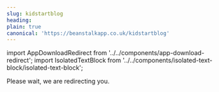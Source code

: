 ```yaml
---
slug: kidstartblog
heading: 
plain: true
canonical: 'https://beanstalkapp.co.uk/kidstartblog'
---
```


import AppDownloadRedirect from '../../components/app-download-redirect';
import IsolatedTextBlock from '../../components/isolated-text-block/isolated-text-block';

<AppDownloadRedirect/>

<IsolatedTextBlock>
  Please wait, we are redirecting you.
</IsolatedTextBlock>